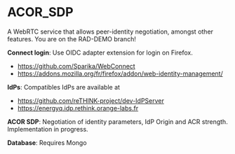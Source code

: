 # ACOR_SDP

A WebRTC service that allows peer-identity negotiation, amongst other features. 
You are on the RAD-DEMO branch! 


**Connect login**: Use OIDC adapter extension for login on Firefox. 
- https://github.com/Sparika/WebConnect
- https://addons.mozilla.org/fr/firefox/addon/web-identity-management/

**IdPs**: Compatibles IdPs are available at 
- https://github.com/reTHINK-project/dev-IdPServer
- https://energyq.idp.rethink.orange-labs.fr

**ACOR SDP**: Negotiation of identity parameters, IdP Origin and ACR strength. Implementation in progress. 

**Database**: Requires Mongo
